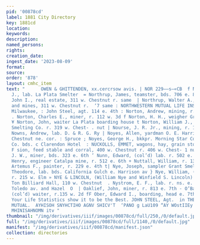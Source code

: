 ```yaml
---
pid: '00878cd'
label: 1881 City Directory
key: 1881cd
location: 
keywords: 
description: 
named_persons: 
rights: 
creation_date: 
ingest_date: '2023-08-09'
format: 
source: 
order: '878'
layout: cmhc_item
text: "      OWEN & GHITTENDEN, xx.cercrsow avis. | NOR 229——s—«CB  f Northholm, S.
  J., lab. La Plata Smelter  = Northrup, James, teamster, bds. 706 e. 8th  f Northrup,
  John I., real estate, 311 w. Chestnut r. same  | Northrup, Walter A., real estate
  and mines, 311 w. Chestnut r.  ‘7 same : NORTHWESTERN MUTUAL LIFE INSURANCE CO.,
  Milwaukee, : John Steel, agt. 114 e. 4th : Norton, Andrew, mining, r. 231 w. 8th
  . Norton, Charles E., miner, r. 112 w. 3d f Norton, H. H., weigher Grant Smelter
  ¥ Norton, John, waiter La Plata boarding house t Norton, William J., timekpr Grant
  Smelting Co. r. 319 w. Chest- . nut | Nourse, J. R. Jr., mining, r. 131 w. 2d :
  Nowns, Andrew, lab. D. & R. G. Ry | Noyes, Allen, yardman O. E. Harris & Co. r.
  Chestnut ne. cor. : Spruce ; Noyes, George H., bkkpr. Morning Star Cons. Mining
  Co. bds. c Clarendon Hotel  : NUCKOLLS, EMMET, wagons, hay, grain storage and commis-
  F sion, feed stable and corral, 400 w. Chestnut r. 406 w. Chest- 1 nut tf Nugent,
  J. W., miner, bds. 323 e. 6th ’ Nunn, Edward, (col’d) lab. r. 502 e. 4th  . Nutt,
  Henry, engineer Catalpa mine, r. 512 e. 6th + Nuttall, William, r. 139 w. 3d » Nye,
  Artemus F., painter, r. 229 e. 4th t| Nye, Joseph, sampler Grant Smelter | t Nye,
  Theodore, lab. bds. California Gulch e. Harrison av } Nye, William, (Nye & Lincoln)
  r. 215 w. Elm » NYE & LINCOLN, (William Nye and Winfield S. Lincoln) F proprs. Bon
  Ton Billiard Hall, 110 w. Chestnut  . Nystrom, E. F., lab. r. ns. e. Chestnut bet.
  Toledo av. and Hazel  O  | Oaklief, John, miner, r. 813 e. 7th - O’Banyon, Charles,
  (col’d) waiter, r.135 w. 2d fF Ober, Edward I., boarding, head e. 7th  j Insure
  Your Life Statistics show it to be the Best. JOHN STEEL, Agt.  in THE NORTHWESTERN
  MUTUAL.  AYHISOH SNYHCTIHO AGNV SHICV'T  ‘PANO g LaU109 “AY WOstIIEy 128  “SOME
  MHINISAHNOMN itv "
thumbnail: "/img/derivatives/iiif/images/00878cd/full/250,/0/default.jpg"
full: "/img/derivatives/iiif/images/00878cd/full/1140,/0/default.jpg"
manifest: "/img/derivatives/iiif/00878cd/manifest.json"
collection: directories
---
```

